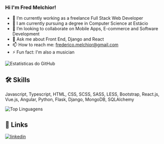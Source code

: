 ### Hi I'm Fred Melchior!

- 🔭 I’m currently working as a freelance Full Stack Web Developer
- 🌱 I am currently pursuing a degree in Computer Science at Estácio
- 👯 I’m looking to collaborate on Mobile Apps, E-commerce and Software Development
- 💬 Ask me about Front End, Django and React 
- 📫 How to reach me: frederico.melchior@gmail.com
- ⚡ Fun fact: I'm also a musician 

![Estatísticas do GitHub](https://github-readme-stats.vercel.app/api?username=fredMelchior&show_icons=true&count_private=true&hide=prs,issues,contribs)

## 🛠 Skills
Javascript, Typescript, HTML, CSS, SCSS, SASS, LESS, Bootstrap, React.js, Vue.js, Angular, Python, Flask, Django, MongoDB, SQLAlchemy


![Top Linguagens](https://github-readme-stats.vercel.app/api/top-langs/?username=fredMelchior)

## 🔗 Links
[![linkedin](https://img.shields.io/badge/linkedin-0A66C2?style=for-the-badge&logo=linkedin&logoColor=white)](https://www.linkedin.com/in/frederico-melchior/)

